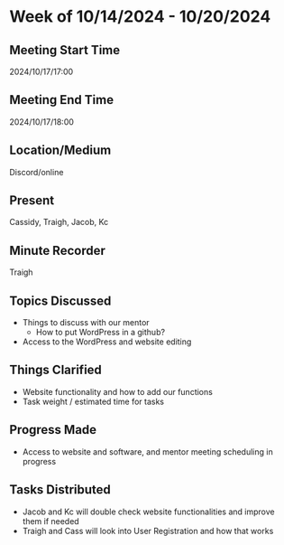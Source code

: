 # Week of 10/14/2024 - 10/20/2024

## Meeting Start Time

2024/10/17/17:00

## Meeting End Time

2024/10/17/18:00

## Location/Medium

Discord/online

## Present

Cassidy, Traigh, Jacob, Kc

## Minute Recorder

Traigh

## Topics Discussed

- Things to discuss with our mentor
    - How to put WordPress in a github?
- Access to the WordPress and website editing

## Things Clarified

- Website functionality and how to add our functions
- Task weight / estimated time for tasks

## Progress Made

- Access to website and software, and mentor meeting scheduling in progress

## Tasks Distributed

- Jacob and Kc will double check website functionalities and improve them if needed
- Traigh and Cass will look into User Registration and how that works